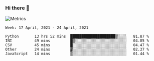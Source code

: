 ### Hi there 👋

![Metrics](https://github.com/radoapx/radoapx/blob/main/github-metrics.svg)

<!--START_SECTION:waka-->
```text
Week: 17 April, 2021 - 24 April, 2021

Python       13 hrs 52 mins  ████████████████████▒░░░░   81.87 % 
INI          49 mins         █▒░░░░░░░░░░░░░░░░░░░░░░░   04.85 % 
CSV          45 mins         █░░░░░░░░░░░░░░░░░░░░░░░░   04.47 % 
Other        24 mins         ▓░░░░░░░░░░░░░░░░░░░░░░░░   02.37 % 
JavaScript   14 mins         ▒░░░░░░░░░░░░░░░░░░░░░░░░   01.44 % 
```
<!--END_SECTION:waka-->

<!--
**radoapx/radoapx** is a ✨ _special_ ✨ repository because its `README.md` (this file) appears on your GitHub profile.

Here are some ideas to get you started:

- 🔭 I’m currently working on ...
- 🌱 I’m currently learning ...
- 👯 I’m looking to collaborate on ...
- 🤔 I’m looking for help with ...
- 💬 Ask me about ...
- 📫 How to reach me: ...
- 😄 Pronouns: ...
- ⚡ Fun fact: ...
-->
